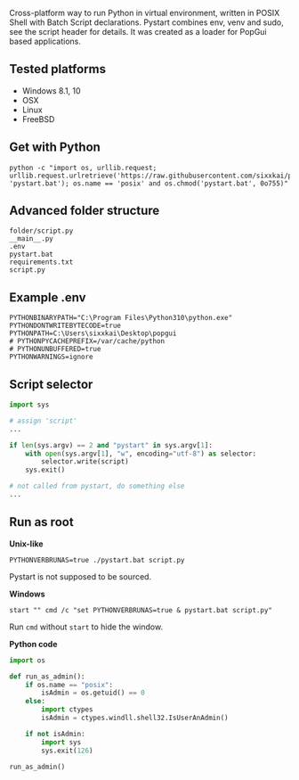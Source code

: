 Cross-platform way to run Python in virtual environment, written in POSIX Shell with Batch Script declarations. Pystart combines env, venv and sudo, see the script header for details. It was created as a loader for PopGui based applications.

## Tested platforms

* Windows 8.1, 10
* OSX
* Linux
* FreeBSD

## Get with Python

```shell
python -c "import os, urllib.request; urllib.request.urlretrieve('https://raw.githubusercontent.com/sixxkai/pystart/master/pystart.bat', 'pystart.bat'); os.name == 'posix' and os.chmod('pystart.bat', 0o755)"
```

## Advanced folder structure

```
folder/script.py
__main__.py
.env
pystart.bat
requirements.txt
script.py
```

## Example .env

```env
PYTHONBINARYPATH="C:\Program Files\Python310\python.exe"
PYTHONDONTWRITEBYTECODE=true
PYTHONPATH=C:\Users\sixxkai\Desktop\popgui
# PYTHONPYCACHEPREFIX=/var/cache/python
# PYTHONUNBUFFERED=true
PYTHONWARNINGS=ignore
```

## Script selector

```python
import sys

# assign 'script'
...

if len(sys.argv) == 2 and "pystart" in sys.argv[1]:
    with open(sys.argv[1], "w", encoding="utf-8") as selector:
        selector.write(script)
    sys.exit()

# not called from pystart, do something else
...
```

## Run as root

**Unix-like**

```shell
PYTHONVERBRUNAS=true ./pystart.bat script.py
```

Pystart is not supposed to be sourced.

**Windows**

```batch
start "" cmd /c "set PYTHONVERBRUNAS=true & pystart.bat script.py"
```

Run `cmd` without `start` to hide the window.

**Python code**

```python
import os

def run_as_admin():
    if os.name == "posix":
        isAdmin = os.getuid() == 0
    else:
        import ctypes
        isAdmin = ctypes.windll.shell32.IsUserAnAdmin()

    if not isAdmin:
        import sys
        sys.exit(126)

run_as_admin()
```
